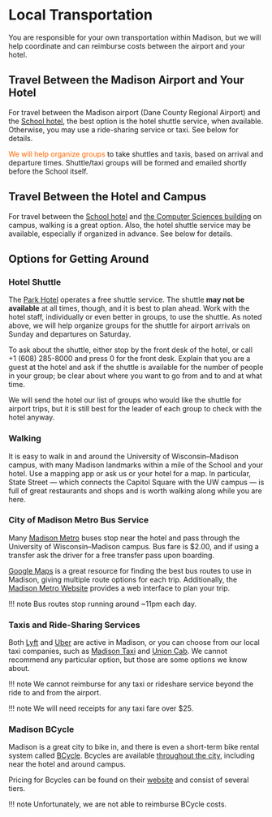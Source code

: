 # Local Transportation

You are responsible for your own transportation within Madison, but we will help
coordinate and can reimburse costs between the airport and your hotel.

## Travel Between the Madison Airport and Your Hotel

For travel between the Madison airport (Dane County Regional Airport) and the [School hotel](hotel.md),
the best option is the hotel shuttle service, when available.
Otherwise, you may use a ride-sharing service or taxi.
See below for details.

<span style="color: #FF6600;">We will help organize groups</span> to take shuttles and taxis,
based on arrival and departure times.
Shuttle/taxi groups will be formed and emailed shortly before the School itself.

## Travel Between the Hotel and Campus

For travel between the [School hotel](hotel.md) and [the Computer Sciences building](location.md) on campus,
walking is a great option.
Also, the hotel shuttle service may be available, especially if organized in advance.
See below for details.

## Options for Getting Around

### Hotel Shuttle

The [Park Hotel](hotel.md) operates a free shuttle service.
The shuttle **may not be available** at all times, though, and it is best to plan ahead.
Work with the hotel staff, individually or even better in groups, to use the shuttle.
As noted above, we will help organize groups for the shuttle for airport arrivals on Sunday and departures on Saturday.

To ask about the shuttle, either stop by the front desk of the hotel,
or call +1&nbsp;(608)&nbsp;285-8000 and press 0 for the front desk.
Explain that you are a guest at the hotel and ask if the shuttle is available for the number of people in your group;
be clear about where you want to go from and to and at what time.

We will send the hotel our list of groups who would like the shuttle for airport trips,
but it is still best for the leader of each group to check with the hotel anyway.

### Walking

It is easy to walk in and around the University of Wisconsin&ndash;Madison campus,
with many Madison landmarks within a mile of the School and your hotel.
Use a mapping app or ask us or your hotel for a map.
In particular, State Street&nbsp;&mdash; which connects the Capitol Square with the UW campus&nbsp;&mdash;
is full of great restaurants and shops and is worth walking along while you are here.

### City of Madison Metro Bus Service

Many [Madison Metro](https://www.cityofmadison.com/metro) buses stop near the hotel and
pass through the University of Wisconsin&ndash;Madison campus.
Bus fare is $2.00, and if using a transfer ask the driver for a free transfer pass upon boarding.

[Google Maps](https://maps.google.com) is a great resource for finding the best bus routes to use in Madison,
giving multiple route options for each trip.
Additionally, the [Madison Metro Website](https://www.cityofmadison.com/metro/routes-schedules)
provides a web interface to plan your trip.

!!! note 
    Bus routes stop running around ~11pm each day.

### Taxis and Ride-Sharing Services

Both [Lyft](https://www.lyft.com/) and [Uber](https://www.uber.com/ride/) are active in Madison,
or you can choose from our local taxi companies, such as
[Madison Taxi](https://www.madtaxi.com) and
[Union Cab](https://www.unioncab.com/).
We cannot recommend any particular option, but those are some options we know about.

!!! note 
    We cannot reimburse for any taxi or rideshare service beyond the ride to and from the airport.

!!! note
    We will need receipts for any taxi fare over $25.

### Madison BCycle

Madison is a great city to bike in,
and there is even a short-term bike rental system called [BCycle](https://madison.bcycle.com).
Bcycles are available [throughout the city](https://madison.bcycle.com/nav/map),
including near the hotel and around campus.

Pricing for Bcycles can be found on their 
[website](https://madison.bcycle.com/nav/Join-now) and consist of several tiers.

!!! note
    Unfortunately, we are not able to reimburse BCycle costs.
